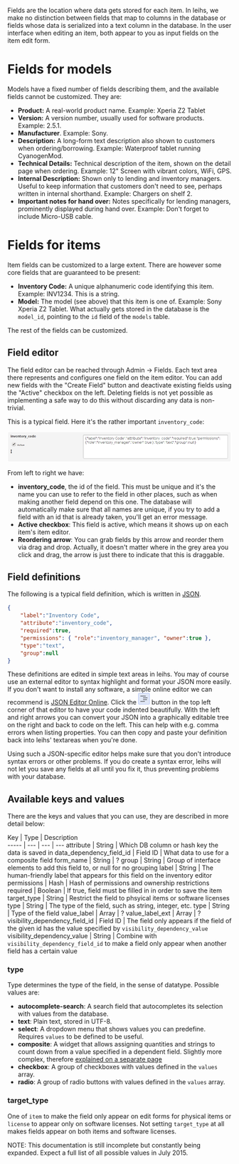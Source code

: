 Fields are the location where data gets stored for each item. In leihs, we make no distinction between fields that map to columns in the database or fields whose data is serialized into a text column in the database. In the user interface when editing an item, both appear to you as input fields on the item edit form.

# Fields for models
Models have a fixed number of fields describing them, and the available fields cannot be customized. They are:
- **Product:** A real-world product name. Example: Xperia Z2 Tablet
- **Version:** A version number, usually used for software products. Example: 2.5.1.
- **Manufacturer**. Example: Sony.
- **Description:** A long-form text description also shown to customers when ordering/borrowing. Example: Waterproof tablet running CyanogenMod.
- **Technical Details:** Technical description of the item, shown on the detail page when ordering. Example: 12" Screen with vibrant colors, WiFi, GPS.
- **Internal Description:** Shown only to lending and inventory managers. Useful to keep information that customers don't need to see, perhaps written in internal shorthand. Example: Chargers on shelf 2.
- **Important notes for hand over:** Notes specifically for lending managers, prominently displayed during hand over. Example: Don't forget to include Micro-USB cable.

# Fields for items
Item fields can be customized to a large extent. There are however some core fields that are guaranteed to be present:
- **Inventory Code:** A unique alphanumeric code identifying this item. Example: INV1234. This is a string.
- **Model:** The model (see above) that this item is one of. Example: Sony Xperia Z2 Tablet. What actually gets stored in the database is the `model_id`, pointing to the `id` field of the `models` table.

The rest of the fields can be customized.

## Field editor
The field editor can be reached through Admin -> Fields. Each text area there represents and configures one field on the item editor. You can add new fields with the "Create Field" button and deactivate existing fields using the "Active" checkbox on the left. Deleting fields is not yet possible as implementing a safe way to do this without discarding any data is non-trivial.

This is a typical field. Here it's the rather important `inventory_code`:

![Screenshot of a field in leihs' field editor](images/field_editor_01.png)

From left to right we have:
- **inventory_code**, the id of the field. This must be unique and it's the name you can use to refer to the field in other places, such as when making another field depend on this one. The database will automatically make sure that all names are unique, if you try to add a field with an id that is already taken, you'll get an error message.
- **Active checkbox**: This field is active, which means it shows up on each item's item editor.
- **Reordering arrow**: You can grab fields by this arrow and reorder them via drag and drop. Actually, it doesn't matter where in the grey area you click and drag, the arrow is just there to indicate that this is draggable.

## Field definitions

The following is a typical field definition, which is written in [JSON](https://en.wikipedia.org/wiki/JSON).

```json
{
	"label":"Inventory Code",
	"attribute":"inventory_code",
	"required":true,
	"permissions": { "role":"inventory_manager", "owner":true },
	"type":"text",
	"group":null
}
```

These definitions are edited in simple text areas in leihs. You may of course use an external editor to syntax highlight and format your JSON more easily. If you don't want to install any software, a simple online editor we can recommend is [JSON Editor Online](http://jsoneditoronline.org/). Click the ![Screenshot of JSON Editor Online's indent button button](images/indent_button.png) button in the top left corner of that editor to have your code indented beautifully. With the left and right arrows you can convert your JSON into a graphically editable tree on the right and back to code on the left. This can help with e.g. comma errors when listing properties. You can then copy and paste your definition back into leihs' textareas when you're done.

Using such a JSON-specific editor helps make sure that you don't introduce syntax errors or other problems. If you do create a syntax error, leihs will not let you save any fields at all until you fix it, thus preventing problems with your database.

## Available keys and values

There are the keys and values that you can use, they are described in more detail below:

Key   | Type | Description  
----- | --- | --- | ---
attribute | String | Which DB column or hash key the data is saved in
data_dependency_field_id | Field ID | What data to use for a composite field
form_name | String | ?
group | String | Group of interface elements to add this field to, or null for no grouping
label | String | The human-friendly label that appears for this field on the inventory editor
permissions | Hash | Hash of permissions and ownership restrictions
required | Boolean | If true, field must be filled in in order to save the item
target_type | String | Restrict the field to phsyical items or software licenses
type | String | The type of the field, such as string, integer, etc.
type | String | Type of the field
value_label | Array | ?
value_label_ext | Array | ?
visibility_dependency_field_id | Field ID | The field only appears if the field of the given id has the value specified by `visibility_dependency_value`
visibility_dependency_value | String | Combine with `visibility_dependency_field_id` to make a field only appear when another field has a certain value

### type

Type determines the type of the field, in the sense of datatype. Possible values are:

* **autocomplete-search**: A search field that autocompletes its selection with values from the database.
* **text**: Plain text, stored in UTF-8.
* **select**: A dropdown menu that shows values you can predefine. Requires `values` to be defined to be useful.
* **composite**: A widget that allows assigning quantities and strings to count down from a value specified in a dependent field. Slightly more complex, therefore [explained on a separate page](Composite-field-type)
* **checkbox**: A group of checkboxes with values defined in the `values` array.
* **radio**: A group of radio buttons with values defined in the `values` array.

### target_type

One of `item` to make the field only appear on edit forms for physical items or `license` to appear only on software licenses. Not setting `target_type` at all makes fields appear on both items and software licenses.


NOTE: This documentation is still incomplete but constantly being expanded. Expect a full list of all possible values in July 2015.

